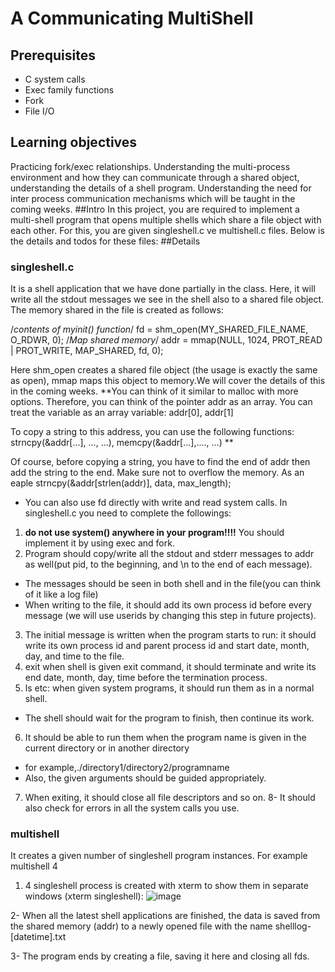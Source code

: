 # A Communicating MultiShell
## Prerequisites
- C system calls
- Exec family functions
- Fork
- File I/O

## Learning objectives
Practicing fork/exec relationships. Understanding the multi-process environment and how they can communicate through a shared object, understanding the details of a shell program. Understanding the need for inter process communication mechanisms which will be taught in the coming weeks.
##Intro
In this project, you are required to implement a multi-shell program that opens multiple shells which share a file object with each other. For this, you are given singleshell.c ve multishell.c files. Below is the details and todos for these files:
##Details
### singleshell.c
It is a shell application that we have done partially in the class.
Here, it will write all the stdout messages we see in the shell also to a shared file object. The memory shared in the file is created as follows:


/*contents of myinit() function*/
fd = shm_open(MY_SHARED_FILE_NAME, O_RDWR, 0);
/*Map shared memory*/
addr = mmap(NULL, 1024, PROT_READ | PROT_WRITE, MAP_SHARED, fd, 0);

Here shm_open creates a shared file object (the usage is exactly the same as open), mmap maps this object to memory.We will cover the details of this in the coming weeks.
**You can think of it similar to malloc with more options. Therefore, you can think of the pointer addr as an array. You can treat the variable as an array variable:
addr[0], addr[1] 

To copy a string to this address, you can use the following functions:
strncpy(&addr[...], …, …), 
memcpy(&addr[...],...., …) **




Of course, before copying a string, you have to find the end of addr then add the string to the end. Make sure not to overflow the memory. As an eaple
strncpy(&addr[strlen(addr)], data, max_length);

- You can also use fd directly with write and read system calls.
In singleshell.c you need to complete the followings:
1. **do not use system() anywhere in your program!!!!** You should implement it by using exec and fork.
2. Program should copy/write all the stdout and stderr messages to addr as well(put pid, to the beginning, and  \n to the end of each message).
- The messages should be seen in both shell and in the file(you can think of it like a log file)
- When writing to the file, it should add its own process id before every message (we will use userids by changing this step in future projects).
3. The initial message is written when the program starts to run: it should write its own process id and parent process id and start date, month, day, and time to the file.
4. exit when shell is given exit command, it should terminate and write its end date, month, day, time before the termination process.
5. ls  etc: when given system programs,  it should run them as in a normal shell. 
- The shell should wait for the program to finish, then continue its work.
6. It should be able to run them when the program name is given in the current directory or in another directory
- for example,./directory1/directory2/programname
- Also, the given arguments should be guided appropriately.
7. When exiting, it should close all file descriptors and so on. 
8- It should also check for errors in all the system calls you use.

### multishell
It creates a given number of singleshell program instances. For example
multishell 4

1. 4 singleshell process is created with xterm to show them in separate windows (xterm singleshell):
![image](https://github.com/berkaycelik66/Communicating-Multi-Shell/assets/90213645/9f1dbe17-de01-45f9-83e7-3aba16ed8d25)

2- When all the latest shell applications are finished, the data is saved from the shared memory (addr) to a newly opened file with the name shelllog-[datetime].txt 

3- The program ends by creating a file, saving it here and closing all fds.
